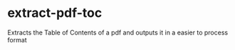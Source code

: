 # extract-pdf-toc
Extracts the Table of Contents of a pdf and outputs it in a easier to process format
